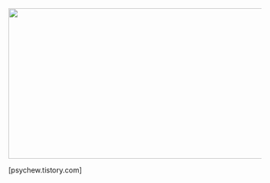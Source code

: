 <a href="https://www.gitanimals.org/en_US?utm_medium=image&utm_source=psychewooo&utm_content=farm">
<img
  src="https://render.gitanimals.org/farms/psychewooo"
  width="600"
  height="300"
/>
</a>

[psychew.tistory.com]

<!--
**psychewooo/psychewooo** is a ✨ _special_ ✨ repository because its `README.md` (this file) appears on your GitHub profile.

Here are some ideas to get you started:

- 🔭 I’m currently working on ...
- 🌱 I’m currently learning ...
- 👯 I’m looking to collaborate on ...
- 🤔 I’m looking for help with ...
- 💬 Ask me about ...
- 📫 How to reach me: ...
- 😄 Pronouns: ...
- ⚡ Fun fact: ...
-->
